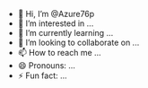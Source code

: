 - 👋 Hi, I’m @Azure76p
- 👀 I’m interested in ...
- 🌱 I’m currently learning ...
- 💞️ I’m looking to collaborate on ...
- 📫 How to reach me ...
- 😄 Pronouns: ...
- ⚡ Fun fact: ...

<!---
Azure76p/Azure76p is a ✨ special ✨ repository because its `README.md` (this file) appears on your GitHub profile.
You can click the Preview link to take a look at your changes.
--->
